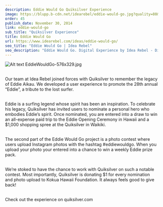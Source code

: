 ```yaml
---
description: Eddie Would Go Quiksilver Experience
image: https://blupp.b-cdn.net/idearebel/eddie-would-go.jpg?quality=80&width=800
order: 45
publish_date: November 30, 2014
link: eddie-would-go
sub_title: "Quiksilver Experience"
title: Eddie Would Go
url: https://www.idearebel.com/ideas/eddie-would-go/
seo_title: "Eddie Would Go | Idea Rebel"
seo_description: "Eddie Would Go. Digital Experience by Idea Rebel - Digital Agency."
---
```

![Alt text](https://blupp.b-cdn.net/idearebel/nike-digital-shoe-idea-rebel.jpeg?quality=80&width=800?quality=80&width=800 "a title")
EddieWouldGo-576x329.jpg

\
Our team at Idea Rebel joined forces with Quiksilver to remember the legacy of Eddie Aikau. We developed a user experience to promote the 28th annual “Eddie”, a tribute to the lost surfer.

\
Eddie is a surfing legend whose spirit has been an inspiration. To celebrate his legacy, Quiksilver has invited users to nominate a personal hero who embodies Eddie’s spirit. Once nominated, you are entered into a draw to win an all-expense paid trip to the Eddie Opening Ceremony in Hawaii and a $1,000 shopping spree at the Quiksilver in Waikiki.

\
The second part of the Eddie Would Go project is a photo contest where users upload Instagram photos with the hashtag #eddiewouldgo. When you upload your photo your entered into a chance to win a weekly Eddie prize pack.

\
We’re stoked to have the chance to work with Quiksilver on such a notable contest. Most importantly, Quiksilver is donating $1 for every nomination and photo upload to Kokua Hawaii Foundation. It always feels good to give back!

\
Check out the experience on quiksilver.com
